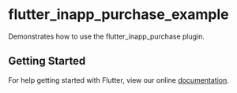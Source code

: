 # flutter_inapp_purchase_example

Demonstrates how to use the flutter_inapp_purchase plugin.

## Getting Started

For help getting started with Flutter, view our online
[documentation](https://flutter.io/).
